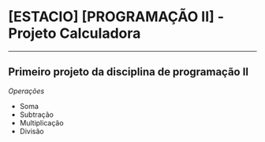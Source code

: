# [ESTACIO] [PROGRAMAÇÃO II] - Projeto Calculadora

---

## Primeiro projeto da disciplina de programação II

*Operações*

- Soma
- Subtração
- Multiplicação
- Divisão
